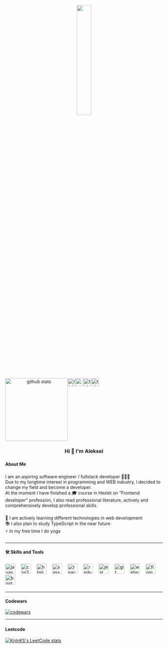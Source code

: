   <div align="center">
    <img width="30%" src="https://i.gifer.com/KHp5.gif"  />
  </div>

###

<div align="center" style="display: flex; flex-direction: r, justify-content: space-between">

  <div>
    <img src="https://github-readme-stats.vercel.app/api?username=aleksei-shvets&show_icons=true&theme=transparent" height="200" alt="github stats"/>
  </div>
  <br>
  <br>
  <a href="https://www.linkedin.com/in/al-shvets/" target="_blank">
    <img src="https://img.shields.io/static/v1?message=LinkedIn&logo=linkedin&label=&color=0077B5&logoColor=white&labelColor=&style=for-the-badge" height="25" alt="linkedin logo"  />
  </a>
  <a href="mailto:allinfome@yandex.ru" target="_blank">
    <img src="https://img.shields.io/static/v1?message=EMail&logo=gmail&label=&color=fcd04d&logoColor=white&labelColor=&style=for-the-badge" height="25" alt="gmail logo"  />
  </a>
  <a href="https://t.me/ALEKSEY_SHWETS" target="_blank">
    <img src="https://img.shields.io/static/v1?message=Telegram&logo=telegram&label=&color=2CA5E0&logoColor=white&labelColor=&style=for-the-badge" height="25" alt="telegram logo"  />
  </a>
  <a href="https://x.com/mad_neuron" target="_blank">
    <img src="https://img.shields.io/badge/Twitter-1DA1F2?style=for-the-badge&logo=twitter&logoColor=white" height="25" alt="telegram logo"  />
  </a>
</div>

###

###

<h3 align="center">Hi 👋 I'm  Aleksei</h3>

###

<h4 align="left">About Me</h4>

###

<p align="left">
  I am an aspiring software engineer / fullstack developer 👩🏻‍💻<br>
  Due to my longtime interest in programming and WEB industry, I decided to change my field and become a developer.<br>
  At the moment I have finished a 🎓 course in Hexlet on “Frontend developer” profession, I also read professional literature, actively and comprehensively develop professional skills.
</p>

###

<p align="left">
  🔭 I am actively learning different technologies in web development<br>
  📚 I also plan to study TypeScript in the near future<br>
  ⚡ In my free time I do yoga<br>
</p>

###
<hr>

<h4 align="left">🛠 Skills and Tools</h4>

###

<div align="left">
  <img src="https://cdn.jsdelivr.net/gh/devicons/devicon/icons/javascript/javascript-plain.svg" height="32" alt="javascript logo"  />
  <img width="10" />
  <img src="https://cdn.jsdelivr.net/gh/devicons/devicon/icons/css3/css3-plain-wordmark.svg" height="32" alt="css3 logo"  />
  <img width="10" />
  <img src="https://cdn.jsdelivr.net/gh/devicons/devicon/icons/html5/html5-plain-wordmark.svg" height="32" alt="html5 logo"  />
  <img width="10" />
  <img src="https://cdn.jsdelivr.net/gh/devicons/devicon/icons/sass/sass-original.svg" height="32" alt="sass logo"  />
  <img width="10" />
  <img src="https://cdn.jsdelivr.net/gh/devicons/devicon/icons/react/react-original-wordmark.svg" height="32" alt="react logo"  />
  <img width="10" />
  <img src="https://cdn.jsdelivr.net/gh/devicons/devicon/icons/redux/redux-original.svg" height="32" alt="redux logo"  />
  <img width="10" />
  <img src="https://cdn.jsdelivr.net/gh/devicons/devicon/icons/jest/jest-plain.svg" height="32" alt="jest logo"  />
  <img width="10" />
  <img src="https://cdn.jsdelivr.net/gh/devicons/devicon/icons/git/git-plain.svg" height="32" alt="git logo"  />
  <img width="10" />
  <img src="https://cdn.jsdelivr.net/gh/devicons/devicon/icons/webpack/webpack-original.svg" height="32" alt="webpack logo"  />
  <img width="10" />
  <img src="https://cdn.jsdelivr.net/gh/devicons/devicon/icons/figma/figma-original.svg" height="32" alt="figma logo"  />
  <img width="10" />
  <img src="https://cdn.jsdelivr.net/gh/devicons/devicon/icons/bootstrap/bootstrap-plain-wordmark.svg" height="32" alt="bootstrap logo"  />
</div>

###


<hr>

#### Codewars  
[![codewars](https://www.codewars.com/users/aleksei-shvets/badges/large)](https://www.codewars.com/users/aleksei-shvets)

<hr>

###
#### Leetcode  
[![KnlnKS's LeetCode stats](https://leetcode-stats-six.vercel.app/api?username=aleksei-shvets&theme=dark)](https://github.com/KnlnKS/leetcode-stats)
